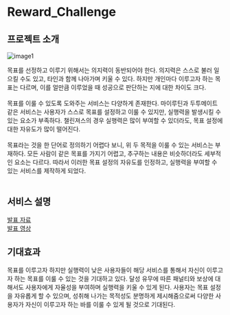# Reward_Challenge

## 프로젝트 소개

![image1](https://github.com/vvans/Reward_Challenge/assets/83702560/ad1a4c35-c43b-454c-a4de-29b1a7c9c1a2)

목표를 선정하고 이루기 위해서는 의지력이 동반되어야 한다. 의지력은 스스로 불러 일으킬 수도 있고, 타인과 함께 나아가며 키울 수 있다. 하지만 개인마다 이루고자 하는 목표는 다르며, 이를 얼만큼 이루었을 때 성공으로 판단하는 지에 대한 차이도 크다.<br><br>
목표를 이룰 수 있도록 도와주는 서비스는 다양하게 존재한다. 마이루틴과 두투메이트 같은 서비스는 사용자가 스스로 목표를 설정하고 이룰 수 있지만, 실행력을 발생시킬 수 있는 요소가 부족하다. 챌린져스의 경우 실행력은 많이 부여할 수 있더라도, 목표 설정에 대한 자유도가 많이 떨어진다.<br><br>
  목표라는 것을 한 단어로 정의하기 어렵다 보니, 위 두 목적을 이룰 수 있는 서비스는 부재하다. 모든 사람이 같은 목표를 가지기 어렵고, 추구하는 내용은 비슷하더라도 세부적인 요소는 다르다. 따라서 이러한 목표 설정의 자유도를 인정하고, 실행력을 부여할 수 있는 서비스를 제작하게 되었다.<br><br>


## 서비스 설명
[발표 자료](https://drive.google.com/file/d/1t4plhxjEgSPYk0LJnbnYwI96D34sp-Ak/view?usp=sharing)<br>
[발표 영상](https://www.youtube.com/watch?v=4oySgUShTkQ)

## 기대효과
목표를 이루고자 하지만 실행력이 낮은 사용자들이 해당 서비스를 통해서 자신이 이루고자 하는 목표를 이룰 수 있는 것을 기대하고 있다. 달성 유무에 따른 패널티와 보상에 대해서도 사용자에게 자율성을 부여하며 실행력을 키울 수 있게 된다. 사용자는 목표 설정을 자유롭게 할 수 있으며, 성취해 나가는 목적성도 분명하게 제시해줌으로써 다양한 사용자가 자신이 이루고자 하는 바를 이룰 수 있게 될 것으로 기대된다.
